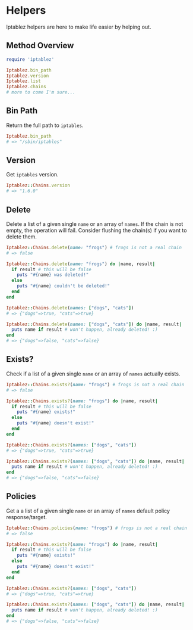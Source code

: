 # Helpers 

Iptablez helpers are here to make life easier by helping out.

## Method Overview
```ruby
require 'iptablez'

Iptablez.bin_path
Iptablez.version
Iptablez.list
Iptablez.chains
# more to come I'm sure...
```

## Bin Path

Return the full path to `iptables`.

```ruby
Iptablez.bin_path
# => "/sbin/iptables"
```

## Version

Get `iptables` version.

```ruby
Iptablez::Chains.version
# => "1.6.0"
```

## Delete 

Delete a list of a given single `name` or an array of `names`. If the chain is not empty, the operation will fail. Consider flushing the chain(s) if you want to delete them.

```ruby
Iptablez::Chains.delete(name: "frogs") # frogs is not a real chain
# => false

Iptablez::Chains.delete(name: "frogs") do |name, result|
  if result # this will be false
    puts "#{name} was deleted!"
  else
    puts "#{name} couldn't be deleted!"
  end
end

Iptablez::Chains.delete(names: ["dogs", "cats"])
# => {"dogs"=>true, "cats"=>true}

Iptablez::Chains.delete(names: ["dogs", "cats"]) do |name, result|
  puts name if result # won't happen, already deleted! :)
end
# => {"dogs"=>false, "cats"=>false}
```

## Exists?

Check if a list of a given single `name` or an array of `names` actually exists.

```ruby
Iptablez::Chains.exists?(name: "frogs") # frogs is not a real chain
# => false

Iptablez::Chains.exists?(name: "frogs") do |name, result|
  if result # this will be false
    puts "#{name} exists!"
  else
    puts "#{name} doesn't exist!"
  end
end

Iptablez::Chains.exists?(names: ["dogs", "cats"])
# => {"dogs"=>true, "cats"=>true}

Iptablez::Chains.exists?(names: ["dogs", "cats"]) do |name, result|
  puts name if result # won't happen, already deleted! :)
end
# => {"dogs"=>false, "cats"=>false}
```

## Policies

Get a a list of a given single `name` or an array of `names` default policy response/target.

```ruby
Iptablez::Chains.policies(name: "frogs") # frogs is not a real chain
# => false

Iptablez::Chains.exists?(name: "frogs") do |name, result|
  if result # this will be false
    puts "#{name} exists!"
  else
    puts "#{name} doesn't exist!"
  end
end

Iptablez::Chains.exists?(names: ["dogs", "cats"])
# => {"dogs"=>true, "cats"=>true}

Iptablez::Chains.exists?(names: ["dogs", "cats"]) do |name, result|
  puts name if result # won't happen, already deleted! :)
end
# => {"dogs"=>false, "cats"=>false}
```






